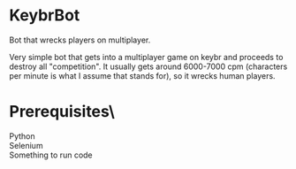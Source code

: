 # KeybrBot
Bot that wrecks players on multiplayer.

Very simple bot that gets into a multiplayer game on keybr and proceeds to destroy all "competition". 
It usually gets around 6000-7000 cpm (characters per minute is what I assume that stands for), so it wrecks human players.


# Prerequisites\
Python\
Selenium\
Something to run code
